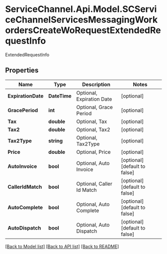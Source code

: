 # ServiceChannel.Api.Model.SCServiceChannelServicesMessagingWorkordersCreateWoRequestExtendedRequestInfo
ExtendedRequestInfo

## Properties

Name | Type | Description | Notes
------------ | ------------- | ------------- | -------------
**ExpirationDate** | **DateTime** | Optional, Expiration Date | [optional] 
**GracePeriod** | **int** | Optional, Grace Period | [optional] 
**Tax** | **double** | Optional, Tax | [optional] 
**Tax2** | **double** | Optional, Tax2 | [optional] 
**Tax2Type** | **string** | Optional, Tax2Type | [optional] 
**Price** | **double** | Optional, Price | [optional] 
**AutoInvoice** | **bool** | Optional, Auto Invoice | [optional] [default to false]
**CallerIdMatch** | **bool** | Optional, Caller Id Match | [optional] [default to false]
**AutoComplete** | **bool** | Optional, Auto Complete | [optional] [default to false]
**AutoDispatch** | **bool** | Optional, Auto Dispatch | [optional] [default to false]

[[Back to Model list]](../README.md#documentation-for-models) [[Back to API list]](../README.md#documentation-for-api-endpoints) [[Back to README]](../README.md)

